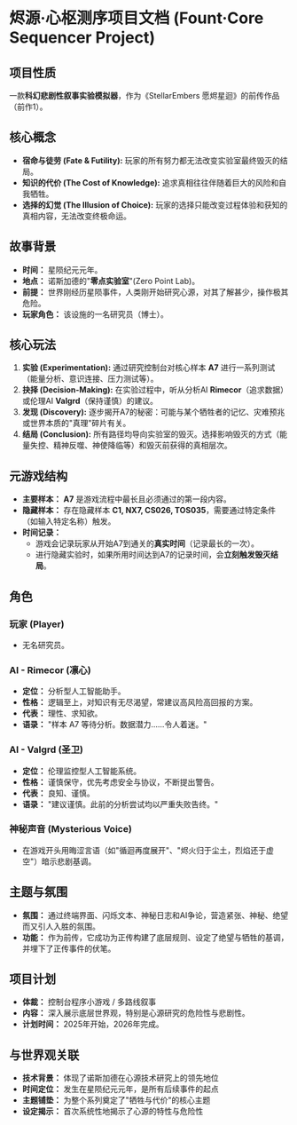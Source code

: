 # 烬源·心枢测序项目文档 (Fount·Core Sequencer Project)

## 项目性质
一款**科幻悲剧性叙事实验模拟器**，作为《StellarEmbers 愿烬星迴》的前传作品（前作1）。

## 核心概念
-   **宿命与徒劳 (Fate & Futility):** 玩家的所有努力都无法改变实验室最终毁灭的结局。
-   **知识的代价 (The Cost of Knowledge):** 追求真相往往伴随着巨大的风险和自我牺牲。
-   **选择的幻觉 (The Illusion of Choice):** 玩家的选择只能改变过程体验和获知的真相内容，无法改变终极命运。

## 故事背景
-   **时间：** 星陨纪元元年。
-   **地点：** 诺斯加德的"**零点实验室**"(Zero Point Lab)。
-   **前提：** 世界刚经历星陨事件，人类刚开始研究心源，对其了解甚少，操作极其危险。
-   **玩家角色：** 该设施的一名研究员（博士）。

## 核心玩法
1.  **实验 (Experimentation):** 通过研究控制台对核心样本 **A7** 进行一系列测试（能量分析、意识连接、压力测试等）。
2.  **抉择 (Decision-Making):** 在实验过程中，听从分析AI **Rimecor**（追求数据）或伦理AI **Valgrd**（保持谨慎）的建议。
3.  **发现 (Discovery):** 逐步揭开A7的秘密：可能与某个牺牲者的记忆、灾难预兆或世界本质的"真理"碎片有关。
4.  **结局 (Conclusion):** 所有路径均导向实验室的毁灭。选择影响毁灭的方式（能量失控、精神反噬、神使降临等）和毁灭前获得的真相层次。

## 元游戏结构
-   **主要样本：** **A7** 是游戏流程中最长且必须通过的第一段内容。
-   **隐藏样本：** 存在隐藏样本 **C1, NX7, CS026, TOS035**，需要通过特定条件（如输入特定名称）触发。
-   **时间记录：**
    -   游戏会记录玩家从开始A7到通关的**真实时间**（记录最长的一次）。
    -   进行隐藏实验时，如果所用时间达到A7的记录时间，会**立刻触发毁灭结局**。

## 角色
### 玩家 (Player)
-   无名研究员。

### AI - Rimecor (凛心)
-   **定位：** 分析型人工智能助手。
-   **性格：** 逻辑至上，对知识有无尽渴望，常建议高风险高回报的方案。
-   **代表：** 理性、求知欲。
-   **语录：** "样本 A7 等待分析。数据潜力……令人着迷。"

### AI - Valgrd (圣卫)
-   **定位：** 伦理监控型人工智能系统。
-   **性格：** 谨慎保守，优先考虑安全与协议，不断提出警告。
-   **代表：** 良知、谨慎。
-   **语录：** "建议谨慎。此前的分析尝试均以严重失败告终。"

### 神秘声音 (Mysterious Voice)
-   在游戏开头用晦涩言语（如"循迴再度展开"、"烬火归于尘土，烈焰还于虚空"）暗示悲剧基调。

## 主题与氛围
-   **氛围：** 通过终端界面、闪烁文本、神秘日志和AI争论，营造紧张、神秘、绝望而又引人入胜的氛围。
-   **功能：** 作为前传，它成功为正传构建了底层规则、设定了绝望与牺牲的基调，并埋下了正传事件的伏笔。

## 项目计划
-   **体裁：** 控制台程序小游戏 / 多路线叙事
-   **内容：** 深入展示底层世界观，特别是心源研究的危险性与悲剧性。
-   **计划时间：** 2025年开始，2026年完成。

## 与世界观关联
-   **技术背景：** 体现了诺斯加德在心源技术研究上的领先地位
-   **时间定位：** 发生在星陨纪元元年，是所有后续事件的起点
-   **主题铺垫：** 为整个系列奠定了"牺牲与代价"的核心主题
-   **设定揭示：** 首次系统性地揭示了心源的特性与危险性